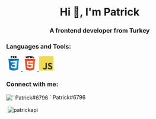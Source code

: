 <h1 align="center">Hi 👋, I'm Patrick</h1>
<h3 align="center">A frontend developer from Turkey</h3>



<h3 align="left">Languages and Tools:</h3>
<p align="left"> <a href="https://www.w3schools.com/css/" target="_blank" rel="noreferrer"> <img src="https://raw.githubusercontent.com/devicons/devicon/master/icons/css3/css3-original-wordmark.svg" alt="css3" width="40" height="40"/> </a> <a href="https://www.w3.org/html/" target="_blank" rel="noreferrer"> <img src="https://raw.githubusercontent.com/devicons/devicon/master/icons/html5/html5-original-wordmark.svg" alt="html5" width="40" height="40"/> </a> <a href="https://developer.mozilla.org/en-US/docs/Web/JavaScript" target="_blank" rel="noreferrer"> <img src="https://raw.githubusercontent.com/devicons/devicon/master/icons/javascript/javascript-original.svg" alt="javascript" width="40" height="40"/> </a> </p>

<h3 align="left">Connect with me:</h3>
<p align="left">
<a ><img align="center" src="https://raw.githubusercontent.com/rahuldkjain/github-profile-readme-generator/master/src/images/icons/Social/discord.svg" alt="` Patrick#6796" height="30" width="40" /> ` Patrick#6796 </a>
</p>

<p>&nbsp;<img align="center" src="https://github-readme-stats.vercel.app/api?username=patrickapi&show_icons=true&locale=en" alt="patrickapi" /></p>
